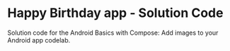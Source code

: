 Happy Birthday app - Solution Code
==============================================

Solution code for the Android Basics with Compose: Add images to your Android app codelab.

